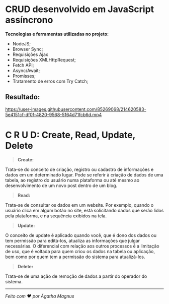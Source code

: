 # CRUD desenvolvido em JavaScript assíncrono

 **Tecnologias e ferramentas utilizadas no projeto:**

* NodeJS;
* Browser Sync;
* Requisições Ajax
* Requisições XMLHttpRequest;
* Fetch API;
* Async/Await;
* Promisses;
* Tratamento de erros com Try Catch;

## Resultado:

https://user-images.githubusercontent.com/85269068/214620583-5e4151cf-df0f-4820-9568-5164d71fcb6d.mp4

# C R U D: Create, Read, Update, Delete

> **Create:** 

Trata-se do conceito de criação, registro ou cadastro de informações e dados em um determinado lugar. Pode se referir à criação de dados de uma tabela, ao registro do usuário numa plataforma ou até mesmo ao desenvolvimento de um novo post dentro de um blog. 


> **Read:**

Trata-se de consultar os dados em um website. Por exemplo, quando o usuário clica em algum botão no site, está solicitando dados que serão lidos pela plataforma, e na sequência exibidos na tela.

> **Update:**

O conceito de update é aplicado quando você, que é dono dos dados ou tem permissão para editá-los, atualiza as informações que julgar necessárias. O diferencial com relação aos outros processos é a limitação de uso, que é voltada para quem criou os dados na tabela ou aplicação, bem como por quem tem a permissão do sistema para atualizá-los.

> **Delete:**

Trata-se de uma ação de remoção de dados a partir do operador do sistema.


---
 *Feito com ❤ por Ágatha Magnus* 
